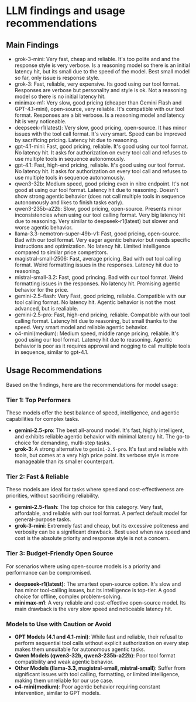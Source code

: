 # LLM findings and usage recommendations

## Main Findings

- grok-3-mini: Very fast, cheap and reliable. It's too polite and and the response style is very verbose. Is a reasoning model so there is an initial latency hit, but its small due to the speed of the model. Best small model so far, only issue is response style. 
- grok-3: Fast, reliable, very expensive. Its good using our tool format. Responses are verbose but personality and style is ok. Not a reasoning model so there is no initial latency hit.
- minimax-m1: Very slow, good pricing (cheaper than Gemini Flash and GPT-4.1-mini), open-source, very reliable. It's compatible with our tool format. Responses are a bit verbose. Is a reasoning model and latency hit is very noticeable.
- deepseek-r1(latest): Very slow, good pricing, open-source. It has minor issues with the tool call format. It's very smart. Speed can be improved by sacrificing pricing. Latency hit due to reasoning.
- gpt-4.1-mini: Fast, good pricing, reliable. It's good using our tool format. No latency hit. It asks for authorization on every tool call and refuses to use multiple tools in sequence autonomously.
- gpt-4.1: Fast, high-end pricing, reliable. It's good using our tool format. No latency hit. It asks for authorization on every tool call and refuses to use multiple tools in sequence autonomously.
- qwen3-32b: Medium speed, good pricing even in nitro endpoint. It's not good at using our tool format. Latency hit due to reasoning. Doesn't show strong agentic behavior (does not call multiple tools in sequence autonomously and likes to finish tasks early).
- qwen3-235b-a22b: Slow, good pricing, open-source. Presents minor inconsistencies when using our tool calling format. Very big latency hit due to reasoning. Very similar to deepseek-r1(latest) but slower and worse agentic behavior.
- llama-3.3-nemotron-super-49b-v1: Fast, good pricing, open-source. Bad with our tool format. Very eager agentic behavior but needs specific instructions and optimization. No latency hit. Limited intelligence compared to similar price competitors.
- magistral-small-2506: Fast, average pricing. Bad with out tool calling format. Weird formatting issues in the responses. Latency hit due to reasoning.
- mistral-small-3.2: Fast, good princing. Bad with our tool format. Weird formatting issues in the responses. No latency hit. Promising agentic behavior for the price.
- gemini-2.5-flash: Very Fast, good pricing, reliable. Compatible with our tool calling format. No latency hit. Agentic behavior is not the most advanced, but is realiable.
- gemini-2.5-pro: Fast, high-end pricing, reliable. Compatible with our tool calling format. Latency hit due to reasoning, but small thanks to the speed. Very smart model and reliable agentic behavior.
- o4-mini(medium): Medium speed, middle range pricing, reliable. It's good using our tool format. Latency hit due to reasoning. Agentic behavior is poor as it requires approval and nogging to call multiple tools in sequence, similar to gpt-4.1.

## Usage Recommendations

Based on the findings, here are the recommendations for model usage:

### **Tier 1: Top Performers**

These models offer the best balance of speed, intelligence, and agentic capabilities for complex tasks.

- **gemini-2.5-pro**: The best all-around model. It's fast, highly intelligent, and exhibits reliable agentic behavior with minimal latency hit. The go-to choice for demanding, multi-step tasks.
- **grok-3**: A strong alternative to `gemini-2.5-pro`. It's fast and reliable with tools, but comes at a very high price point. Its verbose style is more manageable than its smaller counterpart.

### **Tier 2: Fast & Reliable**

These models are ideal for tasks where speed and cost-effectiveness are priorities, without sacrificing reliability.

- **gemini-2.5-flash**: The top choice for this category. Very fast, affordable, and reliable with our tool format. A perfect default model for general-purpose tasks.
- **grok-3-mini**: Extremely fast and cheap, but its excessive politeness and verbosity can be a significant drawback. Best used when raw speed and cost is the absolute priority and response style is not a concern.

### **Tier 3: Budget-Friendly Open Source**

For scenarios where using open-source models is a priority and performance can be compromised.

- **deepseek-r1(latest)**: The smartest open-source option. It's slow and has minor tool-calling issues, but its intelligence is top-tier. A good choice for offline, complex problem-solving.
- **minimax-m1**: A very reliable and cost-effective open-source model. Its main drawback is the very slow speed and noticeable latency hit.

### **Models to Use with Caution or Avoid**

- **GPT Models (4.1 and 4.1-mini)**: While fast and reliable, their refusal to perform sequential tool calls without explicit authorization on every step makes them unsuitable for autonomous agentic tasks.
- **Qwen Models (qwen3-32b, qwen3-235b-a22b)**: Poor tool format compatibility and weak agentic behavior.
- **Other Models (llama-3.3, magistral-small, mistral-small)**: Suffer from significant issues with tool calling, formatting, or limited intelligence, making them unreliable for our use case.
- **o4-mini(medium)**: Poor agentic behavior requiring constant intervention, similar to GPT models.
